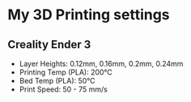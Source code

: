 # My 3D Printing settings

## Creality Ender 3
* Layer Heights: 0.12mm, 0.16mm, 0.2mm, 0.24mm
* Printing Temp (PLA): 200°C
* Bed Temp (PLA): 50°C
* Print Speed: 50 - 75 mm/s
